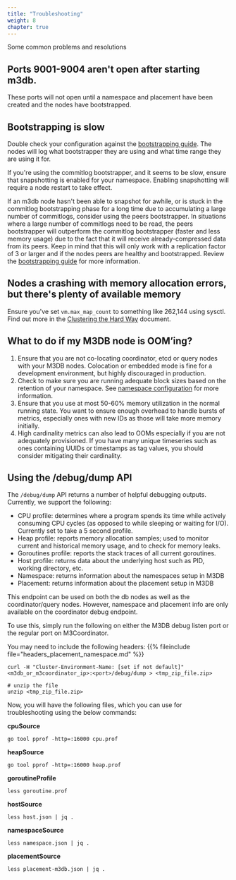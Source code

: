 ```yaml
---
title: "Troubleshooting"
weight: 8
chapter: true
---
```


Some common problems and resolutions

## Ports 9001-9004 aren't open after starting m3db.

These ports will not open until a namespace and placement have been created and the nodes have bootstrapped.

## Bootstrapping is slow

Double check your configuration against the [bootstrapping guide](/docs/operational_guide/bootstrapping_crash_recovery). The nodes will log what bootstrapper they are using and what time range they are using it for.

If you're using the commitlog bootstrapper, and it seems to be slow, ensure that snapshotting is enabled for your namespace. Enabling snapshotting will require a node restart to take effect.

If an m3db node hasn't been able to snapshot for awhile, or is stuck in the commitlog bootstrapping phase for a long time due to accumulating a large number of commitlogs, consider using the peers bootstrapper. In situations where a large number of commitlogs need to be read, the peers bootstrapper will outperform the commitlog bootstrapper (faster and less memory usage) due to the fact that it will receive already-compressed data from its peers. Keep in mind that this will only work with a replication factor of 3 or larger and if the nodes peers are healthy and bootstrapped. Review the [bootstrapping guide](/docs/operational_guide/bootstrapping_crash_recovery) for more information.

## Nodes a crashing with memory allocation errors, but there's plenty of available memory

Ensure you've set `vm.max_map_count` to something like 262,144 using sysctl. Find out more in the [Clustering the Hard Way](/docs/operational_guide/kernel_configuration) document.

## What to do if my M3DB node is OOM’ing?

1.  Ensure that you are not co-locating coordinator, etcd or query nodes with your M3DB nodes. Colocation or embedded mode is fine for a development environment, but highly discouraged in production.
2.  Check to make sure you are running adequate block sizes based on the retention of your namespace. See [namespace configuration](/docs/operational_guide/namespace_configuration) for more information.
3.  Ensure that you use at most 50-60% memory utilization in the normal running state. You want to ensure enough overhead to handle bursts of metrics, especially ones with new IDs as those will take more memory initially.
4.  High cardinality metrics can also lead to OOMs especially if you are not adequately provisioned. If you have many unique timeseries such as ones containing UUIDs or timestamps as tag values, you should consider mitigating their cardinality.

## Using the /debug/dump API

The `/debug/dump` API returns a number of helpful debugging outputs. Currently, we support the following:

-   CPU profile: determines where a program spends its time while actively consuming CPU cycles (as opposed to while sleeping or waiting for I/O). Currently set to take a 5 second profile.
-   Heap profile: reports memory allocation samples; used to monitor current and historical memory usage, and to check for memory leaks.
-   Goroutines profile: reports the stack traces of all current goroutines.
-   Host profile: returns data about the underlying host such as PID, working directory, etc.
-   Namespace: returns information about the namespaces setup in M3DB
-   Placement: returns information about the placement setup in M3DB

This endpoint can be used on both the db nodes as well as the coordinator/query nodes. However, namespace and placement info are only available on the coordinator debug endpoint.

To use this, simply run the following on either the M3DB debug listen port or the regular port on M3Coordinator.

You may need to include the following headers:
{{% fileinclude file="headers_placement_namespace.md" %}}

    curl -H "Cluster-Environment-Name: [set if not default]" <m3db_or_m3coordinator_ip>:<port>/debug/dump > <tmp_zip_file.zip>

    # unzip the file
    unzip <tmp_zip_file.zip>

Now, you will have the following files, which you can use for troubleshooting using the below commands:

**cpuSource**

    go tool pprof -http=:16000 cpu.prof

**heapSource**

    go tool pprof -http=:16000 heap.prof

**goroutineProfile**

    less goroutine.prof

**hostSource**

    less host.json | jq .

**namespaceSource**

    less namespace.json | jq .

**placementSource**

    less placement-m3db.json | jq .